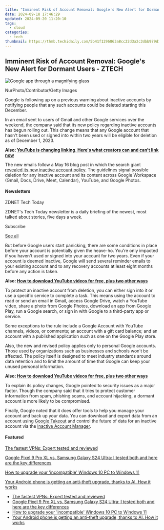 ```yaml
---
title: "Imminent Risk of Account Removal: Google's New Alert for Dormant Users - ZTECH"
date: 2024-09-18 17:46:29
updated: 2024-09-20 11:20:10
tags:
  - cloud
categories:
  - tech
thumbnail: https://thmb.techidaily.com/5b41f1296863a8cc22d3a2c3dbb979d19c4362b2b1c96fbfb8d71b7193c17bd8.jpg
---
```


## Imminent Risk of Account Removal: Google's New Alert for Dormant Users - ZTECH

![Google app through a magnifying glass](https://www.zdnet.com/a/img/resize/302b5ae1249b61c3444e82f4a6f4342ca2adf9bc/2023/08/07/72e4eef0-a334-4c42-a759-8b1cf8b4e28e/gettyimages-1237940073.jpg?auto=webp&width=1280)

NurPhoto/Contributor/Getty Images

Google is following up on a previous warning about inactive accounts by notifying people that any such accounts could be deleted starting this December. 

In an email sent to users of Gmail and other Google services over the weekend, the company said that its new policy regarding inactive accounts has begun rolling out. This change means that any Google account that hasn't been used or signed into within two years will be eligible for deletion as of December 1, 2023.

**Also: [YouTube is changing linking. Here's what creators can and can't link now](https://www.zdnet.com/article/youtube-is-shaking-up-linking-on-its-platform-heres-what-you-can-and-cant-link-now/)**

The new emails follow a May 16 blog post in which the search giant [revealed its new inactive account policy](https://www.zdnet.com/article/log-in-or-lose-it-google-will-start-deleting-your-unused-personal-accounts/). The guidelines signal possible deletion for any inactive account and its content across Google Workspace (Gmail, Docs, Drive, Meet, Calendar), YouTube, and Google Photos.

#### Newsletters

ZDNET Tech Today

ZDNET's Tech Today newsletter is a daily briefing of the newest, most talked about stories, five days a week.

 Subscribe

[See all](https://www.zdnet.com/newsletters/)

But before Google users start panicking, there are some conditions in place before your account is potentially given the heave-ho. You're only impacted if you haven't used or signed into your account for two years. Even if your account is deemed inactive, Google will send several reminder emails to your existing account and to any recovery accounts at least eight months before any action is taken.

**Also: [How to download YouTube videos for free, plus two other ways](https://www.zdnet.com/home-and-office/home-entertainment/how-to-download-youtube-videos-for-free-plus-two-other-ways/)**

To protect an inactive account from deletion, you can either sign into it or use a specific service to complete a task. This means using the account to read or send an email in Gmail, access Google Drive, watch a YouTube video, share a photo from Google Photos, download an app from Google Play, run a Google search, or sign in with Google to a third-party app or service.

Some exceptions to the rule include a Google Account with YouTube channels, videos, or comments; an account with a gift card balance; and an account with a published application such as one on the Google Play store.

Also, the new and revised policy applies only to personal Google accounts. Those used by organizations such as businesses and schools won't be affected. The policy itself is designed to meet industry standards around data retention and to limit the amount of time that Google can keep your unused personal information.

**Also: [How to download YouTube videos for free, plus two other ways](https://www.zdnet.com/home-and-office/home-entertainment/how-to-download-youtube-videos-for-free-plus-two-other-ways/)**

To explain its policy changes, Google pointed to security issues as a major factor. Though the company said that it tries to protect customer information from spam, phishing scams, and account hijacking, a dormant account is more likely to be compromised.

Finally, Google noted that it does offer tools to help you manage your account and back up your data. You can download and export data from an account using [Google Takeout](https://takeout.google.com/?pli=1) and control the future of data for an inactive account via the [Inactive Account Manager](https://myaccount.google.com/inactive?pli=1).

#### Featured

[The fastest VPNs: Expert tested and reviewed](https://www.zdnet.com/article/fastest-vpn/ "The fastest VPNs: Expert tested and reviewed")

[Google Pixel 9 Pro XL vs. Samsung Galaxy S24 Ultra: I tested both and here are the key differences](https://www.zdnet.com/article/google-pixel-9-pro-xl-vs-samsung-galaxy-s24-ultra/ "Google Pixel 9 Pro XL vs. Samsung Galaxy S24 Ultra: I tested both and here are the key differences")

[How to upgrade your 'incompatible' Windows 10 PC to Windows 11](https://www.zdnet.com/article/how-to-upgrade-your-incompatible-windows-10-pc-to-windows-11/ "How to upgrade your 'incompatible' Windows 10 PC to Windows 11")

[Your Android phone is getting an anti-theft upgrade, thanks to AI. How it works](https://www.zdnet.com/article/your-android-phone-is-getting-an-anti-theft-upgrade-thanks-to-ai-how-it-works/ "Your Android phone is getting an anti-theft upgrade, thanks to AI. How it works")

* [The fastest VPNs: Expert tested and reviewed](https://www.zdnet.com/article/fastest-vpn/ "The fastest VPNs: Expert tested and reviewed")
* [Google Pixel 9 Pro XL vs. Samsung Galaxy S24 Ultra: I tested both and here are the key differences](https://www.zdnet.com/article/google-pixel-9-pro-xl-vs-samsung-galaxy-s24-ultra/ "Google Pixel 9 Pro XL vs. Samsung Galaxy S24 Ultra: I tested both and here are the key differences")
* [How to upgrade your 'incompatible' Windows 10 PC to Windows 11](https://www.zdnet.com/article/how-to-upgrade-your-incompatible-windows-10-pc-to-windows-11/ "How to upgrade your 'incompatible' Windows 10 PC to Windows 11")
* [Your Android phone is getting an anti-theft upgrade, thanks to AI. How it works](https://www.zdnet.com/article/your-android-phone-is-getting-an-anti-theft-upgrade-thanks-to-ai-how-it-works/ "Your Android phone is getting an anti-theft upgrade, thanks to AI. How it works")

<ins class="adsbygoogle"
     style="display:block"
     data-ad-format="autorelaxed"
     data-ad-client="ca-pub-7571918770474297"
     data-ad-slot="1223367746"></ins>



<ins class="adsbygoogle"
     style="display:block"
     data-ad-client="ca-pub-7571918770474297"
     data-ad-slot="8358498916"
     data-ad-format="auto"
     data-full-width-responsive="true"></ins>

